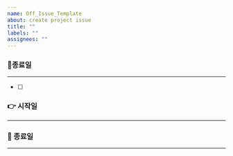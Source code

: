 ```yaml
---
name: Off_Issue_Template
about: create project issue
title: ""
labels: ""
assignees: ""
---
```


### 📌종료일

---

- [ ]

### 👉 시작일

---

### 👏 종료일

---
